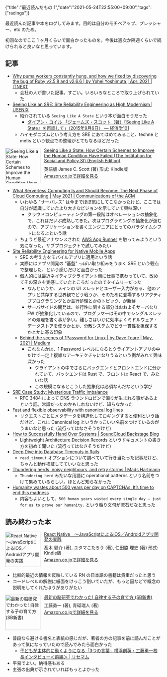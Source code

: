 {"title":"最近読んだもの 1","date":"2021-05-24T22:55:00+09:00","tags":["radings"]}

最近読んだ記事や本をログしてみます。目的は自分のモチベアップ、プレッシャー、etc のため。

初回なのでここ 1 ヶ月くらいで面白かったものを。今後は週次か隔週くらいで続けられると良いなと思っています。

## 記事

- [Why puma workers constantly hung, and how we fixed by discovering the bug of Ruby v2\.5\.8 and v2\.6\.6 \| by Yohei Yoshimuta \| Apr, 2021 \| ITNEXT](https://itnext.io/why-puma-workers-constantly-hung-and-how-we-fixed-by-discovering-the-bug-of-ruby-v2-5-8-and-v2-6-6-7fa0fd0a1958)
    - 会社の人が書いた記事。すごい。いろいろなところで取り上げられていた
- [Seeing Like an SRE: Site Reliability Engineering as High Modernism \| USENIX](https://www.usenix.org/publications/loginonline/seeing-sre-site-reliability-engineering-high-modernism)
    - 紹介されている `Seeing Like A State` という本が面白そうだった
        - [ダイアン・コイル 「ジェームズ・スコット（著）『Seeing Like A State』を再読して」（2015年9月6日） — 経済学101](https://econ101.jp/%E3%83%80%E3%82%A4%E3%82%A2%E3%83%B3%E3%83%BB%E3%82%B3%E3%82%A4%E3%83%AB-%E3%80%8C%E3%82%B8%E3%82%A7%E3%83%BC%E3%83%A0%E3%82%BA%E3%83%BB%E3%82%B9%E3%82%B3%E3%83%83%E3%83%88%EF%BC%88%E8%91%97%EF%BC%89/)
    - ハイモダニズムという考え方を SRE にあてはめてみること、techne と metis という観点での整理がとてもなるほどだった

<div class="amazlet-box" style="margin-bottom:0px;"><div class="amazlet-image" style="float:left;margin:0px 12px 1px 0px;"><a href="http://www.amazon.co.jp/exec/obidos/ASIN/B00D8JJYWA/pleasesleep-22/ref=nosim/" name="amazletlink" target="_blank"><img src="https://m.media-amazon.com/images/I/51zy6SoQUsL.jpg" alt="Seeing Like a State: How Certain Schemes to Improve the Human Condition Have Failed (The Institution for Social and Policy St) (English Edition)" style="border: none; width: 113px;" /></a></div><div class="amazlet-info" style="line-height:120%; margin-bottom: 10px"><div class="amazlet-name" style="margin-bottom:10px;line-height:120%"><a href="http://www.amazon.co.jp/exec/obidos/ASIN/B00D8JJYWA/pleasesleep-22/ref=nosim/" name="amazletlink" target="_blank">Seeing Like a State: How Certain Schemes to Improve the Human Condition Have Failed (The Institution for Social and Policy St) (English Edition)</a></div><div class="amazlet-detail">英語版  James C. Scott  (著)  形式: Kindle版<br/></div><div class="amazlet-sub-info" style="float: left;"><div class="amazlet-link" style="margin-top: 5px"><a href="http://www.amazon.co.jp/exec/obidos/ASIN/B00D8JJYWA/pleasesleep-22/ref=nosim/" name="amazletlink" target="_blank">Amazon.co.jpで詳細を見る</a></div></div></div><div class="amazlet-footer" style="clear: left"></div></div>

- [What Serverless Computing Is and Should Become: The Next Phase of Cloud Computing \| May 2021 \| Communications of the ACM](https://cacm.acm.org/magazines/2021/5/252179-what-serverless-computing-is-and-should-become/fulltext)
    - いわゆる "サーバレス" は今までほぼ気にしてこなかったけど、ここでは自分が認識していたより大きなビジョンを示していて興味深い
        - クラウドコンピューティングの第一段階はオペレーションの抽象化で、これはだいぶ成熟してきた。次はプログラミングの抽象化が進むので、アプリケーションを書くエンジニアにとってのパラダイムシフトになるよという話
    - ちょうど最近アナウンスされた [AWS App Runner](https://aws.amazon.com/blogs/aws/app-runner-from-code-to-scalable-secure-web-apps/) を触ってみようという気になった。サブプロジェクトで試してみたい
- [Site Reliability Engineering for Native Mobile Apps](https://www.infoq.com/articles/site-reliability-engineering-mobile-apps/)
    - SRE の考え方をモバイルアプリに適用という話
    - 実際にはアプリ開発の "基盤" っぽい取り組みをうまく SRE という観点で整理した、という感じだけど面白かった
    - 個人的には最近ネイティブクライアント側に仕事で携わっていて、改めてその深さを実感していたところだったのでタイムリーだった
        - なんというか、メインの UI スレッドとユーザー入力がある、他のアプリと共存する世界観でどう戦うか、そのために登場するリアクティブプログラミングとか並行処理とかのトピック、が新鮮
        - サーバサイドの開発は、並行性に関する部分はおおよそサーバなり FW が抽象化しているので、プログラマーはその中でシングルスレッドの処理を書く事が多い。難しさはいかに効率よくミドルウェア・データストアを使うかとか、分散システムでどう一貫性を担保するかとかに寄る印象
    - [Behind the scenes of 1Password for Linux \| by Dave Teare \| May, 2021 \| Medium](https://dteare.medium.com/behind-the-scenes-of-1password-for-linux-d59b19143a23)
        - これなんかは、1 Password レベルになるとクライアントアプリの中だけで一定上複雑なアーキテクチャになりうるという例がみれて興味深かった
            - クライアントの中でさらにバックエンドとフロントエンドに分かれていて、バックエンドは Rust で、フロントは React で、みたいな話
            - この規模になるとこうした抽象化は必須なんだなという学び
- [SRE Case Study: Mysterious Traffic Imbalance](https://tech.ebayinc.com/engineering/sre-case-study-mysterious-traffic-imbalance/)
    - RFC 3484 によって DNS ラウンドロビンで偏りが生まれる事があるよという話。常識だったのかもしれないけど、知らなかった
- [Fast and flexible observability with canonical log lines](https://stripe.com/blog/canonical-log-lines)
    - リクエストごとにメタデータを構造化してロギングすると便利という話だけど、これに Canonical log というかっこいい名前をつけているのがうまいなと思った (流行ってはなさそうだけど)
- [How to Successfully Hand Over Systems \| SoundCloud Backstage Blog](https://developers.soundcloud.com/blog/how-to-successfully-hand-over-systems)
    - [Lightweight Architecture Decision Records](https://www.thoughtworks.com/de/radar/techniques/lightweight-architecture-decision-records) というドキュメントの書き方を初めて聞いた (流行ってはなさそうだけど)
- [Deep Dive into Database Timeouts in Rails](https://engineering.grab.com/deep-dive-into-database-timeouts-in-rails)
    - `read_timeout` オプションについて調べていて行き当たった記事だけど、ちゃんと動作検証してていいなと思った
- [Thundering herds, noisy neighbours, and retry storms \| Mads Hartmann](https://mads-hartmann.com/sre/2021/05/14/thundering-herd.html)
    - `Thundering herd` みたいな用語に operational patterns という名前をつけて集めているらしい。ほとんど知らなかった
- [Humanity wastes about 500 years per day on CAPTCHAs\. It’s time to end this madness](https://blog.cloudflare.com/introducing-cryptographic-attestation-of-personhood/)
    - 内容もよいとして、`500 human years wasted every single day — just for us to prove our humanity.` という煽り文句が流石だなと思った

## 読み終わった本

<div class="amazlet-box" style="margin-bottom:0px;"><div class="amazlet-image" style="float:left;margin:0px 12px 1px 0px;"><a href="http://www.amazon.co.jp/exec/obidos/ASIN/B088BLSH9V/pleasesleep-22/ref=nosim/" name="amazletlink" target="_blank"><img src="https://m.media-amazon.com/images/I/419mypQVhHL.jpg" alt="React Native　～JavaScriptによるiOS／Androidアプリ開発の実践" style="border: none; width: 113px;" /></a></div><div class="amazlet-info" style="line-height:120%; margin-bottom: 10px"><div class="amazlet-name" style="margin-bottom:10px;line-height:120%"><a href="http://www.amazon.co.jp/exec/obidos/ASIN/B088BLSH9V/pleasesleep-22/ref=nosim/" name="amazletlink" target="_blank">React Native　～JavaScriptによるiOS／Androidアプリ開発の実践</a></div><div class="amazlet-detail">髙木 健介  (著), ユタマこたろう (著), 仁田脇 理史 (著)  形式: Kindle版<br/></div><div class="amazlet-sub-info" style="float: left;"><div class="amazlet-link" style="margin-top: 5px"><a href="http://www.amazon.co.jp/exec/obidos/ASIN/B088BLSH9V/pleasesleep-22/ref=nosim/" name="amazletlink" target="_blank">Amazon.co.jpで詳細を見る</a></div></div></div><div class="amazlet-footer" style="clear: left"></div></div>

- 比較的最近の情報を反映している RN の日本語の書籍は貴重だったと思う
- コードレベルの解説に紙面をけっこう割いていたが、もっと図などで概念の説明をしてくれたほうがありがたい

<div class="amazlet-box" style="margin-bottom:0px;"><div class="amazlet-image" style="float:left;margin:0px 12px 1px 0px;"><a href="http://www.amazon.co.jp/exec/obidos/ASIN/4815607117/pleasesleep-22/ref=nosim/" name="amazletlink" target="_blank"><img src="https://images-na.ssl-images-amazon.com/images/I/51CYaQOVd3L._SX322_BO1,204,203,200_.jpg" alt="最新の脳研究でわかった! 自律する子の育て方 (SB新書)" style="border: none; width: 113px;" /></a></div><div class="amazlet-info" style="line-height:120%; margin-bottom: 10px"><div class="amazlet-name" style="margin-bottom:10px;line-height:120%"><a href="http://www.amazon.co.jp/exec/obidos/ASIN/4815607117/pleasesleep-22/ref=nosim/" name="amazletlink" target="_blank">最新の脳研究でわかった! 自律する子の育て方 (SB新書)</a></div><div class="amazlet-detail">工藤勇一 (著), 青砥瑞人  (著)<br/></div><div class="amazlet-sub-info" style="float: left;"><div class="amazlet-link" style="margin-top: 5px"><a href="http://www.amazon.co.jp/exec/obidos/ASIN/4815607117/pleasesleep-22/ref=nosim/" name="amazletlink" target="_blank">Amazon.co.jpで詳細を見る</a></div></div></div><div class="amazlet-footer" style="clear: left"></div></div>

- 普段なら避ける書名と表紙の感じだが、著者の方の記事を前に読んだことがあって気になっていたので読んでみたら面白かった
    - [子どもが主体的に動くようになる「3つの言葉」横浜創英・工藤勇一校長インタビュー＜前編＞ \| リセマム](https://resemom.jp/article/2020/09/16/58137.html)
- 平易でよい。納得感もある
- 主張の出典が示されていればもっとよかった
